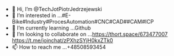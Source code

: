 - 👋 Hi, I’m @TechJotPiotrJedrzejewski
- 👀 I’m interested in ...#E-Bike#Industry#ProcesAutomation#CNC#CAD##CAM#ICP
- 🌱 I’m currently learning ...Github
- 💞️ I’m looking to collaborate on ...https://thort.space/673477007 https://t.me/joinchat/zPXhzSYjH0kxZTk0
- 📫 How to reach me ...+48508593454

<!---
TechJotPiotrJedrzejewski/TechJotPiotrJedrzejewski is a ✨ special ✨ repository because its `README.md` (this file) appears on your GitHub profile.
You can click the Preview link to take a look at your changes.
--->
